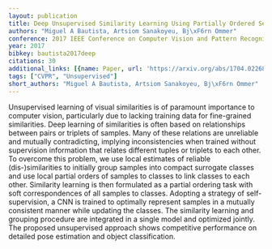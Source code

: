 ```yaml
---
layout: publication
title: Deep Unsupervised Similarity Learning Using Partially Ordered Sets
authors: "Miguel A Bautista, Artsiom Sanakoyeu, Bj\xF6rn Ommer"
conference: 2017 IEEE Conference on Computer Vision and Pattern Recognition (CVPR)
year: 2017
bibkey: bautista2017deep
citations: 30
additional_links: [{name: Paper, url: 'https://arxiv.org/abs/1704.02268'}]
tags: ["CVPR", "Unsupervised"]
short_authors: "Miguel A Bautista, Artsiom Sanakoyeu, Bj\xF6rn Ommer"
---
```

Unsupervised learning of visual similarities is of paramount importance to
computer vision, particularly due to lacking training data for fine-grained
similarities. Deep learning of similarities is often based on relationships
between pairs or triplets of samples. Many of these relations are unreliable
and mutually contradicting, implying inconsistencies when trained without
supervision information that relates different tuples or triplets to each
other. To overcome this problem, we use local estimates of reliable
(dis-)similarities to initially group samples into compact surrogate classes
and use local partial orders of samples to classes to link classes to each
other. Similarity learning is then formulated as a partial ordering task with
soft correspondences of all samples to classes. Adopting a strategy of
self-supervision, a CNN is trained to optimally represent samples in a mutually
consistent manner while updating the classes. The similarity learning and
grouping procedure are integrated in a single model and optimized jointly. The
proposed unsupervised approach shows competitive performance on detailed pose
estimation and object classification.